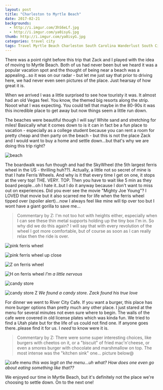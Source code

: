 ```yaml
---
layout: post
title: "Charleston to Myrtle Beach"
date: 2017-02-21
backgrounds:
  - http://i.imgur.com/3hS6eLf.jpg
  - http://i.imgur.com/ya0isyG.jpg
thumb: http://i.imgur.com/ya0isyG.jpg
categories: travel city
tags: Travel Myrtle Beach Charleston South Carolina Wanderlust South City
---
```


There was a point right before this trip that Zack and I played with the idea of moving to Myrtle Beach. Both of us had never been but we heard it was a popular vacation spot and the thought of being near a beach was a appealing...so it was on our radar - but let me just say that prior to driving here, we had never even seen pictures of the place. Just hearsay of how great it is.

When we arrived I was a little surprised to see how touristy it was. It almost had an old Vegas feel. You know, the themed big resorts along the strip. Nooot what I was expecting. You could tell that maybe in the 80-90s it was this incredible place to get away but now things seem a little run down.

The beaches were beautiful though I will say! White sand and stretching for miles! Basically what it comes down to is it can in fact be a fun place to vacation - especially as a college student because you can rent a room for pretty cheap and then party on the beach - but this is not the place Zack and I would want to buy a home and settle down...but that's why we are doing this trip right?

![beach](http://i.imgur.com/ya0isyGh.jpg)

The boardwalk was fun though and had the SkyWheel (the 5th largest ferris wheel in the US - thrilling huh??). Actually, a little not so secret of mine is that I hate Ferris Wheels. And why is it that every time I get on one, it stops at the very top! THE. VERY. TOP. Then you have to wait like 5 min as they board people...oh I hate it..but I do it anyway because I don't want to miss out on experiences. Did you ever see the movie "Mighty Joe Young"? I LOVED that movie but it also scarred me for life when the ferris wheel tipped over (spoiler alert)...now I always feel like mine will tip over too but I wont have a giant gorilla to save me...

> Commentary by Z: I'm not too hot with heights either, especially when I can see these thin metal supports holding up the tiny box I'm in. So why did we do this again? I will say that with every revolution of the wheel I got more comfortable, but of course as soon as I can really relax then the ride is over.

![pink ferris wheel](http://i.imgur.com/VwEYwleh.jpg)

![pink ferris wheel up close](http://i.imgur.com/UUQn95Ah.jpg)

![Z on ferris wheel](http://i.imgur.com/p22sEPqh.jpg)

![H on ferris wheel](http://i.imgur.com/n45OYLIh.jpg)
_I'm a little nervous_

![candy store](http://i.imgur.com/bApW5Olh.jpg)

![candy store Z](http://i.imgur.com/ftgj2TWh.jpg)
_We found a candy store. Zack found his true love_

For dinner we went to River City Cafe. If you want a burger, this place has more burger options than pretty much any other place. I just stared at the menu for several minutes not even sure where to begin. The walls of the cafe were covered in old license plates which was kinda fun. We tried to find a Utah plate but for the life of us could not find one. If anyone goes there..please find it for us. I _need_ to know were it is.

> Commentary by Z: There were some super interesting choices, like burgers with cheetos on it, or a "biscuit" of fried mac'n'cheese, or even a smores burger with chocolate and marshmallow on top. The most intense was the "kitchen sink" one... picture below@

![cafe menu](http://i.imgur.com/opp1Mleh.jpg)
_this was legit on the menu...uh what? How does one even go about eating something like that??_

We enjoyed our time in Myrtle Beach, but it's definitely not the place we're choosing to settle down. On to the next one!
